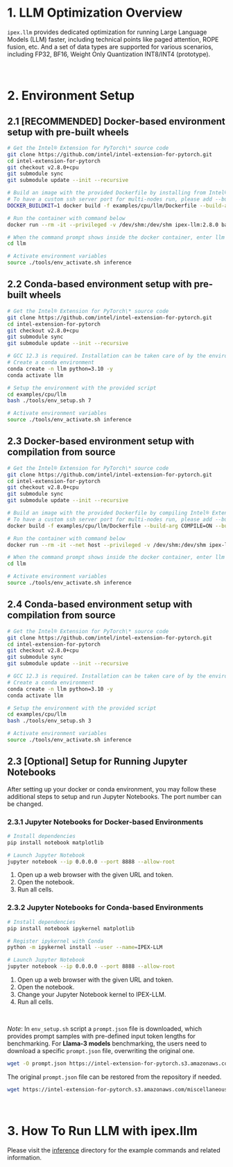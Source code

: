 # 1. LLM Optimization Overview

`ipex.llm` provides dedicated optimization for running Large Language Models (LLM) faster, including technical points like paged attention, ROPE fusion, etc.
And a set of data types are supported for various scenarios, including FP32, BF16, Weight Only Quantization INT8/INT4 (prototype).

<br>

# 2. Environment Setup

## 2.1 [RECOMMENDED] Docker-based environment setup with pre-built wheels

```bash
# Get the Intel® Extension for PyTorch\* source code
git clone https://github.com/intel/intel-extension-for-pytorch.git
cd intel-extension-for-pytorch
git checkout v2.8.0+cpu
git submodule sync
git submodule update --init --recursive

# Build an image with the provided Dockerfile by installing from Intel® Extension for PyTorch\* prebuilt wheel files
# To have a custom ssh server port for multi-nodes run, please add --build-arg PORT_SSH=<CUSTOM_PORT> ex: 2345, otherwise use the default 22 SSH port
DOCKER_BUILDKIT=1 docker build -f examples/cpu/llm/Dockerfile --build-arg PORT_SSH=2345 -t ipex-llm:2.8.0 .

# Run the container with command below
docker run --rm -it --privileged -v /dev/shm:/dev/shm ipex-llm:2.8.0 bash

# When the command prompt shows inside the docker container, enter llm examples directory
cd llm

# Activate environment variables
source ./tools/env_activate.sh inference
```

## 2.2 Conda-based environment setup with pre-built wheels

```bash
# Get the Intel® Extension for PyTorch\* source code
git clone https://github.com/intel/intel-extension-for-pytorch.git
cd intel-extension-for-pytorch
git checkout v2.8.0+cpu
git submodule sync
git submodule update --init --recursive

# GCC 12.3 is required. Installation can be taken care of by the environment configuration script.
# Create a conda environment
conda create -n llm python=3.10 -y
conda activate llm

# Setup the environment with the provided script
cd examples/cpu/llm
bash ./tools/env_setup.sh 7

# Activate environment variables
source ./tools/env_activate.sh inference
```

## 2.3 Docker-based environment setup with compilation from source

```bash
# Get the Intel® Extension for PyTorch\* source code
git clone https://github.com/intel/intel-extension-for-pytorch.git
cd intel-extension-for-pytorch
git checkout v2.8.0+cpu
git submodule sync
git submodule update --init --recursive

# Build an image with the provided Dockerfile by compiling Intel® Extension for PyTorch\* from source
# To have a custom ssh server port for multi-nodes run, please add --build-arg PORT_SSH=<CUSTOM_PORT> ex: 2345, otherwise use the default 22 SSH port
docker build -f examples/cpu/llm/Dockerfile --build-arg COMPILE=ON --build-arg PORT_SSH=2345 -t ipex-llm:2.8.0 .

# Run the container with command below
docker run --rm -it --net host --privileged -v /dev/shm:/dev/shm ipex-llm:2.8.0 bash

# When the command prompt shows inside the docker container, enter llm examples directory
cd llm

# Activate environment variables
source ./tools/env_activate.sh inference
```

## 2.4 Conda-based environment setup with compilation from source

```bash
# Get the Intel® Extension for PyTorch\* source code
git clone https://github.com/intel/intel-extension-for-pytorch.git
cd intel-extension-for-pytorch
git checkout v2.8.0+cpu
git submodule sync
git submodule update --init --recursive

# GCC 12.3 is required. Installation can be taken care of by the environment configuration script.
# Create a conda environment
conda create -n llm python=3.10 -y
conda activate llm

# Setup the environment with the provided script
cd examples/cpu/llm
bash ./tools/env_setup.sh 3

# Activate environment variables
source ./tools/env_activate.sh inference
```

## 2.3 [Optional] Setup for Running Jupyter Notebooks

After setting up your docker or conda environment, you may follow these additional steps to setup and run Jupyter Notebooks. The port number can be changed.

### 2.3.1 Jupyter Notebooks for Docker-based Environments

```bash
# Install dependencies
pip install notebook matplotlib

# Launch Jupyter Notebook
jupyter notebook --ip 0.0.0.0 --port 8888 --allow-root
```

1. Open up a web browser with the given URL and token.
2. Open the notebook.
3. Run all cells. 

### 2.3.2 Jupyter Notebooks for Conda-based Environments

```bash
# Install dependencies
pip install notebook ipykernel matplotlib

# Register ipykernel with Conda
python -m ipykernel install --user --name=IPEX-LLM

# Launch Jupyter Notebook
jupyter notebook --ip 0.0.0.0 --port 8888 --allow-root
```

1. Open up a web browser with the given URL and token.
2. Open the notebook.
3. Change your Jupyter Notebook kernel to IPEX-LLM.
4. Run all cells. 

<br>

*Note*: In `env_setup.sh` script a `prompt.json` file is downloaded, which provides prompt samples with pre-defined input token lengths for benchmarking.
For **Llama-3 models** benchmarking, the users need to download a specific `prompt.json` file, overwriting the original one.

```bash
wget -O prompt.json https://intel-extension-for-pytorch.s3.amazonaws.com/miscellaneous/llm/prompt-3.json
```

The original `prompt.json` file can be restored from the repository if needed.

```bash
wget https://intel-extension-for-pytorch.s3.amazonaws.com/miscellaneous/llm/prompt.json
```

<br>

# 3. How To Run LLM with ipex.llm

Please visit the [inference](./inference/) directory for the example commands and related information.
